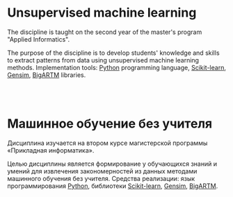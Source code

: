 # Unsupervised machine learning

The discipline is taught on the second year of the master's program "Applied Informatics".

The purpose of the discipline is to develop students' knowledge and skills to extract patterns from data using unsupervised machine learning methods. Implementation tools: [Python](https://en.wikipedia.org/wiki/Python_(programming_language)) programming language, [Scikit-learn](https://en.wikipedia.org/wiki/Scikit-learn), [Gensim](https://en.wikipedia.org/wiki/Gensim), [BigARTM](http://www.machinelearning.ru/wiki/index.php?title=BigARTM) libraries.

<br><br>
# Машинное обучение без учителя

Дисциплина изучается на втором курсе магистерской программы «Прикладная информатика».

Целью дисциплины является формирование у обучающихся знаний и умений для извлечения закономерностей из данных методами машинного обучения без учителя. Средства реализации: язык программирования [Python](https://en.wikipedia.org/wiki/Python_(programming_language)), библиотеки [Scikit-learn](https://en.wikipedia.org/wiki/Scikit-learn), [Gensim](https://en.wikipedia.org/wiki/Gensim), [BigARTM](http://www.machinelearning.ru/wiki/index.php?title=BigARTM).
